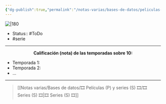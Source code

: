 ```yaml
---
{"dg-publish":true,"permalink":"/notas-varias/bases-de-datos/peliculas-p-y-series-s/s-tengen-toppa-gurren-lagann/"}
---
```



![|180](https://pics.filmaffinity.com/Tengen_Toppa_Gurren_Lagann_Serie_de_TV-125771804-large.jpg)

- Status:: #ToDo 
- #serie

---

**<center>Calificación (nota) de las temporadas sobre 10:</center>**

- Temporada 1: 
- Temporada 2: 
- ...

---

> [[Notas varias/Bases de datos/🎞️ Películas (P) y series (S) 🎞️/🎞️ Series (S) 🎞️\|🎞️ Series (S) 🎞️]]